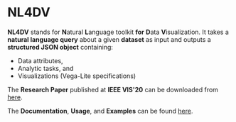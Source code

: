 # NL4DV

**NL4DV** stands for **N**atural **L**anguage toolkit **for** **D**ata **V**isualization. It takes a **natural language query** about a given **dataset** as input and outputs a **structured JSON object** containing:
* Data attributes, 
* Analytic tasks, and
* Visualizations (Vega-Lite specifications)


The **Research Paper** published at **IEEE VIS'20** can be downloaded from [here](https://www.cc.gatech.edu/~anarechania3/docs/publications/nl4dv_vis_2020.pdf).

The **Documentation**, **Usage**, and **Examples** can be found [here](https://nl4dv.github.io/nl4dv/).

